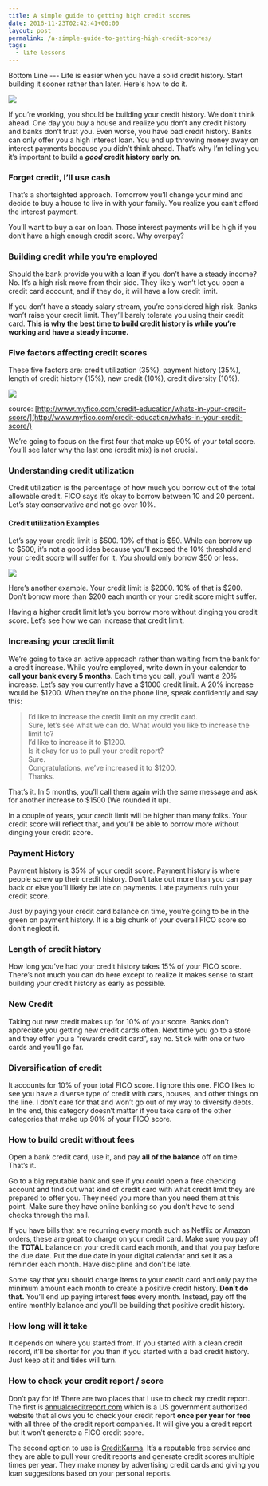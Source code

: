 ```yaml
---
title: A simple guide to getting high credit scores
date: 2016-11-23T02:42:41+00:00
layout: post
permalink: /a-simple-guide-to-getting-high-credit-scores/
tags:
  - life lessons
---
```


Bottom Line --- Life is easier when you have a solid credit history. Start building it sooner rather than later. Here's how to do it.

![](http://nikitakazakov.com/wp-content/uploads/2018/08/0ce58-1wtozuya4nj5u1qgcccoe-a.jpeg)  

If you’re working, you should be building your credit history. We don’t think ahead. One day you buy a house and realize you don’t any credit history and banks don’t trust you. Even worse, you have bad credit history. Banks can only offer you a high interest loan. You end up throwing money away on interest payments because you didn’t think ahead. That’s why I’m telling you it’s important to build a **_good_ credit history early on**.

### Forget credit, I’ll use cash

That’s a shortsighted approach. Tomorrow you’ll change your mind and decide to buy a house to live in with your family. You realize you can’t afford the interest payment.

You’ll want to buy a car on loan. Those interest payments will be high if you don’t have a high enough credit score. Why overpay?

### Building credit while you’re employed

Should the bank provide you with a loan if you don’t have a steady income? No. It’s a high risk move from their side. They likely won’t let you open a credit card account, and if they do, it will have a low credit limit.

If you don’t have a steady salary stream, you’re considered high risk. Banks won’t raise your credit limit. They’ll barely tolerate you using their credit card. **This is why the best time to build credit history is while you’re working and have a steady income.**

### Five factors affecting credit scores

These five factors are: credit utilization (35%), payment history (35%), length of credit history (15%), new credit (10%), credit diversity (10%).

![](https://cdn-images-1.medium.com/max/800/0*e5I_WQSM8Y85Ld1e.)

source: [http://www.myfico.com/credit-education/whats-in-your-credit-score/](http://www.myfico.com/credit-education/whats-in-your-credit-score/)

We’re going to focus on the first four that make up 90% of your total score. You’ll see later why the last one (credit mix) is not crucial.

### Understanding credit utilization

Credit utilization is the percentage of how much you borrow out of the total allowable credit. FICO says it’s okay to borrow between 10 and 20 percent. Let’s stay conservative and not go over 10%.

#### Credit utilization Examples

Let’s say your credit limit is $500. 10% of that is $50. While can borrow up to $500, it’s not a good idea because you’ll exceed the 10% threshold and your credit score will suffer for it. You should only borrow $50 or less.

![](https://cdn-images-1.medium.com/max/800/0*x1ElqRSEygfCXJsF.)  

Here’s another example. Your credit limit is $2000. 10% of that is $200. Don’t borrow more than $200 each month or your credit score might suffer.

Having a higher credit limit let’s you borrow more without dinging you credit score. Let’s see how we can increase that credit limit.

### Increasing your credit limit

We’re going to take an active approach rather than waiting from the bank for a credit increase. While you’re employed, write down in your calendar to **call your bank every 5 months**. Each time you call, you’ll want a 20% increase. Let’s say you currently have a $1000 credit limit. A 20% increase would be $1200. When they’re on the phone line, speak confidently and say this:

> I’d like to increase the credit limit on my credit card.  
> Sure, let’s see what we can do. What would you like to increase the limit to?  
> I’d like to increase it to $1200.  
> Is it okay for us to pull your credit report?  
> Sure.  
> Congratulations, we’ve increased it to $1200.  
> Thanks.

That’s it. In 5 months, you’ll call them again with the same message and ask for another increase to $1500 (We rounded it up).

In a couple of years, your credit limit will be higher than many folks. Your credit score will reflect that, and you’ll be able to borrow more without dinging your credit score.

### Payment History

Payment history is 35% of your credit score. Payment history is where people screw up their credit history. Don’t take out more than you can pay back or else you’ll likely be late on payments. Late payments ruin your credit score.

Just by paying your credit card balance on time, you’re going to be in the green on payment history. It is a big chunk of your overall FICO score so don’t neglect it.

### Length of credit history

How long you’ve had your credit history takes 15% of your FICO score. There’s not much you can do here except to realize it makes sense to start building your credit history as early as possible.

### New Credit

Taking out new credit makes up for 10% of your score. Banks don’t appreciate you getting new credit cards often. Next time you go to a store and they offer you a “rewards credit card”, say no. Stick with one or two cards and you’ll go far.

### Diversification of credit

It accounts for 10% of your total FICO score. I ignore this one. FICO likes to see you have a diverse type of credit with cars, houses, and other things on the line. I don’t care for that and won’t go out of my way to diversify debts. In the end, this category doesn’t matter if you take care of the other categories that make up 90% of your FICO score.

### How to build credit without fees

Open a bank credit card, use it, and pay **all of the balance** off on time. That’s it.

Go to a big reputable bank and see if you could open a free checking account and find out what kind of credit card with what credit limit they are prepared to offer you. They need you more than you need them at this point. Make sure they have online banking so you don’t have to send checks through the mail.

If you have bills that are recurring every month such as Netflix or Amazon orders, these are great to charge on your credit card. Make sure you pay off the **TOTAL** balance on your credit card each month, and that you pay before the due date. Put the due date in your digital calendar and set it as a reminder each month. Have discipline and don’t be late.

Some say that you should charge items to your credit card and only pay the minimum amount each month to create a positive credit history. **Don’t do that.** You’ll end up paying interest fees every month. Instead, pay off the entire monthly balance and you’ll be building that positive credit history.

### How long will it take

It depends on where you started from. If you started with a clean credit record, it’ll be shorter for you than if you started with a bad credit history. Just keep at it and tides will turn.

### How to check your credit report / score

Don’t pay for it! There are two places that I use to check my credit report. The first is [annualcreditreport.com](https://www.annualcreditreport.com/index.action) which is a US government authorized website that allows you to check your credit report **once per year for free** with all three of the credit report companies. It will give you a credit report but it won’t generate a FICO credit score.

The second option to use is [CreditKarma](https://www.creditkarma.com). It’s a reputable free service and they are able to pull your credit reports and generate credit scores multiple times per year. They make money by advertising credit cards and giving you loan suggestions based on your personal reports.
